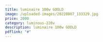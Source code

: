 ```yaml
---
title: luminaire 100w GOOLD
image: /uploaded-images/20220807_133329.jpg
price: 2000
category: luminous-220v
description: luminaire 100w GOOLD
pdflink: "#"
---
```

